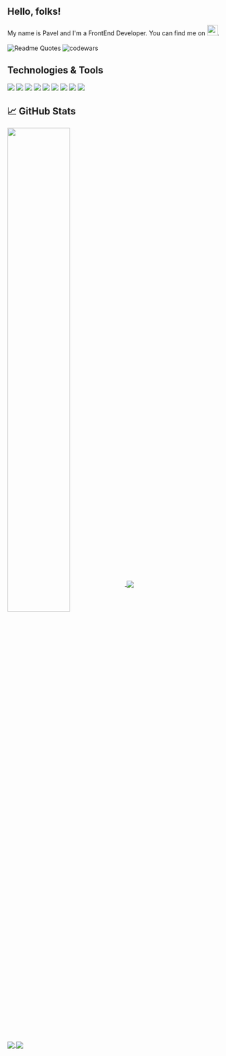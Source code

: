 <!-- ![Typing SVG](https://readme-typing-svg.herokuapp.com?font=Fira+Code&size=28&duration=3000&pause=1000&color=CC0000&background=FFFFFF&width=435&lines=Hey+there!;I'm+a+FrontEnd+Developer) -->

## Hello, folks! 
My name is Pavel and I'm a FrontEnd Developer. You can find me on <a href="https://www.linkedin.com/in/pavel-sosnovskiy-0013"><img src="http://i.imgur.com/78apom3.png" width="24px" height="24px"/></a>.
<br/>
<br/>
![Readme Quotes](https://quotes-github-readme.vercel.app/api?type=horizontal&theme=dark)
![codewars](https://www.codewars.com/users/Pavel-SS/badges/large)
## Technologies & Tools
![](https://img.shields.io/badge/Code-JS-informational?style=flat&logo=javaScript&logoColor=white&color=ebd51c)
![](https://img.shields.io/badge/Code-TS-informational?style=flat&logo=typeScript&logoColor=white&color=2f72bc)
![](https://img.shields.io/badge/Library-React-informational?style=flat&logo=react&logoColor=white&color=5ccfee)
![](https://img.shields.io/badge/Library-Redux-informational?style=flat&logo=redux&logoColor=white&color=7046b2)
![](https://img.shields.io/badge/Code-HTML-informational?style=flat&logo=HTML&logoColor=white&color=e66d2e)
![](https://img.shields.io/badge/Style-CSS-informational?style=flat&logo=CSS&logoColor=white&color=2449d8)
![](https://img.shields.io/badge/Style-SCSS-informational?style=flat&logo=SCSS&logoColor=white&color=c45f92)
![](https://img.shields.io/badge/Style-SASS-informational?style=flat&logo=SASS&logoColor=white&color=c45f92)
![](https://img.shields.io/badge/Tool-Gulp-informational?style=flat&logo=gulp&logoColor=white&color=df4647)

## &#x1f4c8; GitHub Stats
<!-- ![Ashutosh's github activity graph](https://activity-graph.herokuapp.com/graph?username=Pavel-SS&theme=high-contrast) -->
<a href="https://github.com/pavel-ss/pavel-ss">
  <img align="center" src="https://github-readme-stats.vercel.app/api?username=Pavel-SS&show_icons=true&line_height=27&count_private=true&title_color=ffffff&text_color=c9cacc&icon_color=2bbc8a&bg_color=1d1f21" width="53%"/>
</a>
<a href="https://github.com/pavel-ss/pavel-ss">
  <img align="center" src="https://github-readme-stats.vercel.app/api/top-langs/?username=Pavel-SS&hide=tex&title_color=ffffff&text_color=c9cacc&icon_color=2bbc8a&bg_color=1d1f21&layout=compact" />
</a>
<br/>
<a href="https://github.com/Pavel-SS/card-nya">
  <img align="center" src="https://github-readme-stats.vercel.app/api/pin/?username=Pavel-SS&repo=card-nya&title_color=ffffff&text_color=c9cacc&icon_color=2bbc8a&bg_color=1d1f21" />
</a>
<a href="https://github.com/Pavel-SS/ToDo-list-Samurai-">
  <img align="center" src="https://github-readme-stats.vercel.app/api/pin/?username=Pavel-SS&repo=ToDo-list-Samurai-&title_color=ffffff&text_color=c9cacc&icon_color=2bbc8a&bg_color=1d1f21" />
</a>



<!-- icons without padding -->

[1.2]: http://i.imgur.com/DWJroXT.png (telegram icon without padding)
[2.2]: http://i.imgur.com/9I6NRUm.png (github icon without padding)
[3.2]: http://i.imgur.com/78apom3.png (LinkedIn icon without padding)


<!-- links to your social media accounts -->

[1]: https://t.me/Pavel_13S
[2]: https://github.com/Pavel-SS
[3]: https://www.linkedin.com/in/pavel-sosnovskiy-0013
<!--
**Pavel-SS/Pavel-SS** is a ✨ _special_ ✨ repository because its `README.md` (this file) appears on your GitHub profile.
